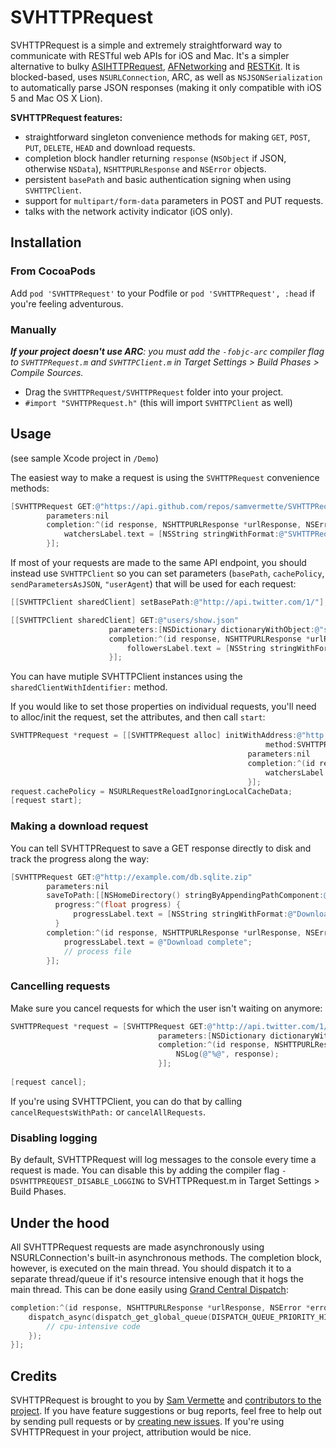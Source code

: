 # SVHTTPRequest

SVHTTPRequest is a simple and extremely straightforward way to communicate with RESTful web APIs for iOS and Mac. It's a simpler alternative to bulky [ASIHTTPRequest](https://github.com/pokeb/asi-http-request/tree), [AFNetworking](https://github.com/AFNetworking/AFNetworking) and [RESTKit](https://github.com/RestKit/RestKit). It is blocked-based, uses `NSURLConnection`, ARC, as well as `NSJSONSerialization` to automatically parse JSON responses (making it only compatible with iOS 5 and Mac OS X Lion).

**SVHTTPRequest features:**

* straightforward singleton convenience methods for making `GET`, `POST`, `PUT`, `DELETE`, `HEAD` and download requests.
* completion block handler returning `response` (`NSObject` if JSON, otherwise `NSData`), `NSHTTPURLResponse` and `NSError` objects.
* persistent `basePath` and basic authentication signing when using `SVHTTPClient`.
* support for `multipart/form-data` parameters in POST and PUT requests.
* talks with the network activity indicator (iOS only).

## Installation

### From CocoaPods

Add `pod 'SVHTTPRequest'` to your Podfile or `pod 'SVHTTPRequest', :head` if you're feeling adventurous.

### Manually

_**If your project doesn't use ARC**: you must add the `-fobjc-arc` compiler flag to `SVHTTPRequest.m` and `SVHTTPClient.m` in Target Settings > Build Phases > Compile Sources._

* Drag the `SVHTTPRequest/SVHTTPRequest` folder into your project. 
* `#import "SVHTTPRequest.h"` (this will import `SVHTTPClient` as well)

## Usage

(see sample Xcode project in `/Demo`)

The easiest way to make a request is using the `SVHTTPRequest` convenience methods:

```objective-c
[SVHTTPRequest GET:@"https://api.github.com/repos/samvermette/SVHTTPRequest"
        parameters:nil
        completion:^(id response, NSHTTPURLResponse *urlResponse, NSError *error) {
            watchersLabel.text = [NSString stringWithFormat:@"SVHTTPRequest has %@ watchers", [response valueForKey:@"watchers"]];
        }];
```

If most of your requests are made to the same API endpoint, you should instead use `SVHTTPClient` so you can set parameters (`basePath`, `cachePolicy`, `sendParametersAsJSON`, `"userAgent`) that will be used for each request:

```objective-c
[[SVHTTPClient sharedClient] setBasePath:@"http://api.twitter.com/1/"];

[[SVHTTPClient sharedClient] GET:@"users/show.json"
                      parameters:[NSDictionary dictionaryWithObject:@"samvermette" forKey:@"screen_name"]
                      completion:^(id response, NSHTTPURLResponse *urlResponse, NSError *error) {
                          followersLabel.text = [NSString stringWithFormat:@"@samvermette has %@ followers", [response valueForKey:@"followers_count"]];
                      }];
```

You can have mutiple SVHTTPClient instances using the `sharedClientWithIdentifier:` method.

If you would like to set those properties on individual requests, you'll need to alloc/init the request, set the attributes, and then call `start`:

```objective-c
SVHTTPRequest *request = [[SVHTTPRequest alloc] initWithAddress:@"http://github.com/api/v2/json/repos/show/samvermette/SVHTTPRequest"
                                                         method:SVHTTPRequestMethodGET 
                                                     parameters:nil 
                                                     completion:^(id response, NSHTTPURLResponse *urlResponse, NSError *error) {
                                                         watchersLabel.text = [NSString stringWithFormat:@"SVHTTPRequest has %@ watchers", [[response valueForKey:@"repository"] valueForKey:@"watchers"]];
                                                     }];
request.cachePolicy = NSURLRequestReloadIgnoringLocalCacheData;
[request start];
```


### Making a download request

You can tell SVHTTPRequest to save a GET response directly to disk and track the progress along the way:

```objective-c
[SVHTTPRequest GET:@"http://example.com/db.sqlite.zip" 
        parameters:nil 
        saveToPath:[[NSHomeDirectory() stringByAppendingPathComponent:@"Documents"] stringByAppendingPathComponent:@"store.zip"]
          progress:^(float progress) {
              progressLabel.text = [NSString stringWithFormat:@"Downloading (%.0f%%)", progress*100];
          } 
        completion:^(id response, NSHTTPURLResponse *urlResponse, NSError *error) {
            progressLabel.text = @"Download complete";
            // process file
        }];
```
                        
### Cancelling requests

Make sure you cancel requests for which the user isn't waiting on anymore:

```objective-c
SVHTTPRequest *request = [SVHTTPRequest GET:@"http://api.twitter.com/1/users/show.json"
                                 parameters:[NSDictionary dictionaryWithObject:@"samvermette" forKey:@"screen_name"]
                                 completion:^(id response, NSHTTPURLResponse *urlResponse, NSError *error) {
                                     NSLog(@"%@", response);
                                 }];
   
[request cancel];
```

If you're using SVHTTPClient, you can do that by calling `cancelRequestsWithPath:` or `cancelAllRequests`.

### Disabling logging

By default, SVHTTPRequest will log messages to the console every time a request is made. You can disable this by adding the compiler flag `-DSVHTTPREQUEST_DISABLE_LOGGING` to SVHTTPRequest.m in Target Settings > Build Phases.

## Under the hood

All SVHTTPRequest requests are made asynchronously using NSURLConnection's built-in asynchronous methods. The completion block, however, is executed on the main thread. You should dispatch it to a separate thread/queue if it's resource intensive enough that it hogs the main thread. This can be done easily using [Grand Central Dispatch](http://developer.apple.com/library/mac/#documentation/Performance/Reference/GCD_libdispatch_Ref/Reference/reference.html):

```objective-c
completion:^(id response, NSHTTPURLResponse *urlResponse, NSError *error) {
    dispatch_async(dispatch_get_global_queue(DISPATCH_QUEUE_PRIORITY_HIGH, 0), ^{
        // cpu-intensive code
    });
}];
```

## Credits

SVHTTPRequest is brought to you by [Sam Vermette](http://samvermette.com) and [contributors to the project](https://github.com/samvermette/SVHTTPRequest/contributors). If you have feature suggestions or bug reports, feel free to help out by sending pull requests or by [creating new issues](https://github.com/samvermette/SVHTTPRequest/issues/new). If you're using SVHTTPRequest in your project, attribution would be nice.